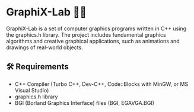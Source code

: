# GraphiX-Lab 🎨🚀

GraphiX-Lab is a set of computer graphics programs written in C++ using the graphics.h library. The project includes fundamental graphics algorithms and creative graphical applications, such as animations and drawings of real-world objects.

## 🛠 Requirements

- C++ Compiler (Turbo C++, Dev-C++, Code::Blocks with MinGW, or MS Visual Studio)
- graphics.h library
- BGI (Borland Graphics Interface) files (BGI, EGAVGA.BGI)
